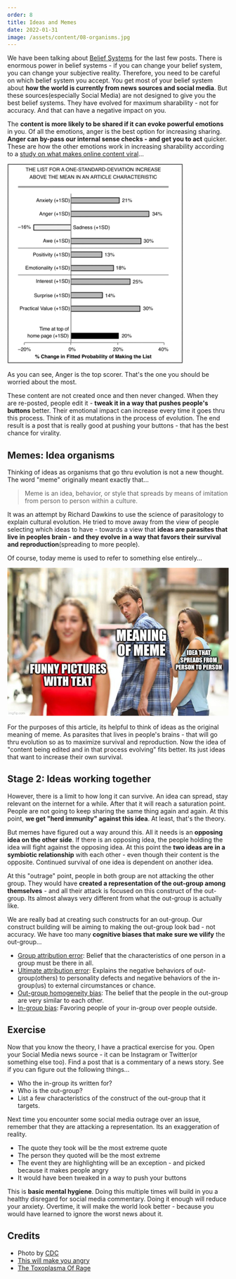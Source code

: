 ```yaml
---
order: 8
title: Ideas and Memes
date: 2022-01-31
image: /assets/content/08-organisms.jpg
---
```


We have been talking about [Belief Systems](http://mindos.in/posts/06-belief-systems/) for the last few posts. There is enormous power in belief systems - if you can change your belief system, you can change your subjective reality. Therefore, you need to be careful on which belief system you accept. You get most of your belief system about **how the world is currently from news sources and social media**. But these sources(especially Social Media) are not designed to give you the best belief systems. They have evolved for maximum sharability - not for accuracy. And that can have a negative impact on you.

The **content is more likely to be shared if it can evoke powerful emotions** in you. Of all the emotions, anger is the best option for increasing sharing. **Anger can by-pass our internal sense checks - and get you to act** quicker. These are how the other emotions work in increasing sharability according to a [study on what makes online content viral](https://journals.sagepub.com/doi/abs/10.1509/jmr.10.0353)...

![Emotion and Sharing](emotion_sharability_relation.png)

As you can see, Anger is the top scorer. That's the one you should be worried about the most. 

These content are not created once and then never changed. When they are re-posted, people edit it - **tweak it in a way that pushes people's buttons** better. Their emotional impact can increase every time it goes thru this process. Think of it as mutations in the process of evolution. The end result is a post that is really good at pushing your buttons - that has the best chance for virality.

## Memes: Idea organisms

Thinking of ideas as organisms that go thru evolution is not a new thought. The word "meme" originally meant exactly that...

> Meme is an idea, behavior, or style that spreads by means of imitation from person to person within a culture.

It was an attempt by Richard Dawkins to use the science of parasitology to explain cultural evolution. He tried to move away from the view of people selecting which ideas to have - towards a view that **ideas are parasites that live in peoples brain - and they evolve in a way that favors their survival and reproduction**(spreading to more people).

Of course, today meme is used to refer to something else entirely...

![A meme about meme. Memeseption](./meme_means.jpg)

For the purposes of this article, its helpful to think of ideas as the original meaning of meme. As parasites that lives in people's brains - that will go thru evolution so as to maximize survival and reproduction. Now the idea of "content being edited and in that process evolving" fits better. Its just ideas that want to increase their own survival. 

## Stage 2: Ideas working together

However, there is a limit to how long it can survive. An idea can spread, stay relevant on the internet for a while. After that it will reach a saturation point. People are not going to keep sharing the same thing again and again. At this point, **we get "herd immunity" against this idea**. At least, that's the theory.

But memes have figured out a way around this. All it needs is an **opposing idea on the other side**. If there is an opposing idea, the people holding the idea will fight against the opposing idea. At this point the **two ideas are in a symbiotic relationship** with each other - even though their content is the opposite. Continued survival of one idea is dependent on another idea.

At this "outrage" point, people in both group are not attacking the other group. They would have **created a representation of the out-group among themselves** - and all their attack is focused on this construct of the out-group. Its almost always very different from what the out-group is actually like.

We are really bad at creating such constructs for an out-group. Our construct building will be aiming to making the out-group look bad - not accuracy. We have too many **cognitive biases that make sure we vilify** the out-group...

- [Group attribution error](https://mindos.in/thinking-flaws/group-attribution-error): Belief that the characteristics of one person in a group must be there in all.
- [Ultimate attribution error](https://mindos.in/thinking-flaws/ultimate-attribution-error): Explains the negative behaviors of out-group(others) to personality defects and negative behaviors of the in-group(us) to external circumstances or chance.
- [Out-group homogeneity bias](https://mindos.in/thinking-flaws/out-group-homogeneity-bias): The belief that the people in the out-group are very similar to each other.
- [In-group bias](https://mindos.in/thinking-flaws/in-group-bias): Favoring people of your in-group over people outside.

## Exercise

Now that you know the theory, I have a practical exercise for you. Open your Social Media news source - it can be Instagram or Twitter(or something else too). Find a post that is a commentary of a news story. See if you can figure out the following things...

- Who the in-group its written for?
- Who is the out-group? 
- List a few characteristics of the construct of the out-group that it targets.

Next time you encounter some social media outrage over an issue, remember that they are attacking a representation. Its an exaggeration of reality.

- The quote they took will be the most extreme quote
- The person they quoted will be the most extreme
- The event they are highlighting will be an exception - and picked because it makes people angry
- It would have been tweaked in a way to push your buttons

This is **basic mental hygiene**. Doing this multiple times will build in you a healthy disregard for social media commentary. Doing it enough will reduce your anxiety. Overtime, it will make the world look better - because you would have learned to ignore the worst news about it.

## Credits

- Photo by <a href="https://unsplash.com/@cdc?utm_source=unsplash&utm_medium=referral&utm_content=creditCopyText">CDC</a>
- [This will make you angry](https://www.youtube.com/watch?v=rE3j_RHkqJc)
- [The Toxoplasma Of Rage](https://slatestarcodex.com/2014/12/17/the-toxoplasma-of-rage/)
